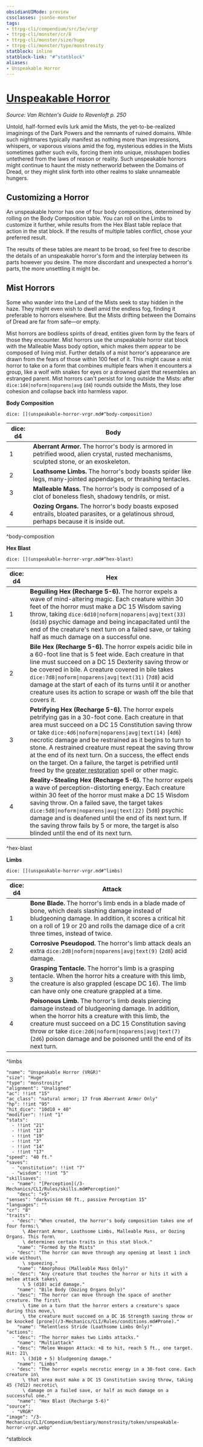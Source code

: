 ```yaml
---
obsidianUIMode: preview
cssclasses: json5e-monster
tags:
- ttrpg-cli/compendium/src/5e/vrgr
- ttrpg-cli/monster/cr/8
- ttrpg-cli/monster/size/huge
- ttrpg-cli/monster/type/monstrosity
statblock: inline
statblock-link: "#^statblock"
aliases:
- Unspeakable Horror
---
```

# [Unspeakable Horror](3-Mechanics\CLI\Compendium\bestiary\monstrosity/unspeakable-horror-vrgr.md)
*Source: Van Richten's Guide to Ravenloft p. 250*  

Untold, half-formed evils lurk amid the Mists, the yet-to-be-realized imaginings of the Dark Powers and the remnants of ruined domains. While such nightmares typically manifest as nothing more than impressions, whispers, or vaporous visions amid the fog, mysterious eddies in the Mists sometimes gather such evils, forcing them into unique, misshapen bodies untethered from the laws of reason or reality. Such unspeakable horrors might continue to haunt the misty netherworld between the Domains of Dread, or they might slink forth into other realms to slake unnameable hungers.

## Customizing a Horror

An unspeakable horror has one of four body compositions, determined by rolling on the Body Composition table. You can roll on the Limbs to customize it further, while results from the Hex Blast table replace that action in the stat block. If the results of multiple tables conflict, chose your preferred result.

The results of these tables are meant to be broad, so feel free to describe the details of an unspeakable horror's form and the interplay between its parts however you desire. The more discordant and unexpected a horror's parts, the more unsettling it might be.

## Mist Horrors

Some who wander into the Land of the Mists seek to stay hidden in the haze. They might even wish to dwell amid the endless fog, finding it preferable to horrors elsewhere. But the Mists drifting between the Domains of Dread are far from safe—or empty.

Mist horrors are bodiless spirits of dread, entities given form by the fears of those they encounter. Mist horrors use the unspeakable horror stat block with the Malleable Mass body option, which makes them appear to be composed of living mist. Further details of a mist horror's appearance are drawn from the fears of those within 100 feet of it. This might cause a mist horror to take on a form that combines multiple fears when it encounters a group, like a wolf with snakes for eyes or a drowned giant that resembles an estranged parent. Mist horrors can't persist for long outside the Mists: after `dice:1d4|noform|noparens|avg` (`d4`) rounds outside the Mists, they lose cohesion and collapse back into harmless vapor.

**Body Composition**

`dice: [](unspeakable-horror-vrgr.md#^body-composition)`

| dice: d4 | Body |
|----------|------|
| 1 | **Aberrant Armor.** The horror's body is armored in petrified wood, alien crystal, rusted mechanisms, sculpted stone, or an exoskeleton. |
| 2 | **Loathsome Limbs.** The horror's body boasts spider like legs, many-jointed appendages, or thrashing tentacles. |
| 3 | **Malleable Mass.** The horror's body is composed of a clot of boneless flesh, shadowy tendrils, or mist. |
| 4 | **Oozing Organs.** The horror's body boasts exposed entrails, bloated parasites, or a gelatinous shroud, perhaps because it is inside out. |
^body-composition

**Hex Blast**

`dice: [](unspeakable-horror-vrgr.md#^hex-blast)`

| dice: d4 | Hex |
|----------|-----|
| 1 | **Beguiling Hex (Recharge 5-6).** The horror expels a wave of mind-altering magic. Each creature within 30 feet of the horror must make a DC 15 Wisdom saving throw, taking `dice:6d10\|noform\|noparens\|avg\|text(33)` (`6d10`) psychic damage and being incapacitated until the end of the creature's next turn on a failed save, or taking half as much damage on a successful one. |
| 2 | **Bile Hex (Recharge 5-6).** The horror expels acidic bile in a 60-foot line that is 5 feet wide. Each creature in that line must succeed on a DC 15 Dexterity saving throw or be covered in bile. A creature covered in bile takes `dice:7d8\|noform\|noparens\|avg\|text(31)` (`7d8`) acid damage at the start of each of its turns until it or another creature uses its action to scrape or wash off the bile that covers it. |
| 3 | **Petrifying Hex (Recharge 5-6).** The horror expels petrifying gas in a 30-foot cone. Each creature in that area must succeed on a DC 15 Constitution saving throw or take `dice:4d6\|noform\|noparens\|avg\|text(14)` (`4d6`) necrotic damage and be restrained as it begins to turn to stone. A restrained creature must repeat the saving throw at the end of its next turn. On a success, the effect ends on the target. On a failure, the target is petrified until freed by the [greater restoration](/3-Mechanics/CLI/Compendium/spells/greater-restoration.md) spell or other magic. |
| 4 | **Reality-Stealing Hex (Recharge 5-6).** The horror expels a wave of perception-distorting energy. Each creature within 30 feet of the horror must make a DC 15 Wisdom saving throw. On a failed save, the target takes `dice:5d8\|noform\|noparens\|avg\|text(22)` (`5d8`) psychic damage and is deafened until the end of its next turn. If the saving throw fails by 5 or more, the target is also blinded until the end of its next turn. |
^hex-blast

**Limbs**

`dice: [](unspeakable-horror-vrgr.md#^limbs)`

| dice: d4 | Attack |
|----------|--------|
| 1 | **Bone Blade.** The horror's limb ends in a blade made of bone, which deals slashing damage instead of bludgeoning damage. In addition, it scores a critical hit on a roll of 19 or 20 and rolls the damage dice of a crit three times, instead of twice. |
| 2 | **Corrosive Pseudopod.** The horror's limb attack deals an extra `dice:2d8\|noform\|noparens\|avg\|text(9)` (`2d8`) acid damage. |
| 3 | **Grasping Tentacle.** The horror's limb is a grasping tentacle. When the horror hits a creature with this limb, the creature is also grappled (escape DC 16). The limb can have only one creature grappled at a time. |
| 4 | **Poisonous Limb.** The horror's limb deals piercing damage instead of bludgeoning damage. In addition, when the horror hits a creature with this limb, the creature must succeed on a DC 15 Constitution saving throw or take `dice:2d6\|noform\|noparens\|avg\|text(7)` (`2d6`) poison damage and be poisoned until the end of its next turn. |
^limbs

```statblock
"name": "Unspeakable Horror (VRGR)"
"size": "Huge"
"type": "monstrosity"
"alignment": "Unaligned"
"ac": !!int "15"
"ac_class": "natural armor; 17 from Aberrant Armor Only"
"hp": !!int "95"
"hit_dice": "10d10 + 40"
"modifier": !!int "1"
"stats":
  - !!int "21"
  - !!int "13"
  - !!int "19"
  - !!int "3"
  - !!int "14"
  - !!int "17"
"speed": "40 ft."
"saves":
  - "constitution": !!int "7"
  - "wisdom": !!int "5"
"skillsaves":
  - "name": "[Perception](/3-Mechanics/CLI/Rules/skills.md#Perception)"
    "desc": "+5"
"senses": "darkvision 60 ft., passive Perception 15"
"languages": ""
"cr": "8"
"traits":
  - "desc": "When created, the horror's body composition takes one of four forms:\
      \ Aberrant Armor, Loathsome Limbs, Malleable Mass, or Oozing Organs. This form\
      \ determines certain traits in this stat block."
    "name": "Formed by the Mists"
  - "desc": "The horror can move through any opening at least 1 inch wide without\
      \ squeezing."
    "name": "Amorphous (Malleable Mass Only)"
  - "desc": "Any creature that touches the horror or hits it with a melee attack takes\
      \ 5 (d10) acid damage."
    "name": "Bile Body (Oozing Organs Only)"
  - "desc": "The horror can move through the space of another creature. The first\
      \ time on a turn that the horror enters a creature's space during this move,\
      \ the creature must succeed on a DC 16 Strength saving throw or be knocked [prone](/3-Mechanics/CLI/Rules/conditions.md#Prone)."
    "name": "Relentless Stride (Loathsome Limbs Only)"
"actions":
  - "desc": "The horror makes two Limbs attacks."
    "name": "Multiattack"
  - "desc": "Melee Weapon Attack: +8 to hit, reach 5 ft., one target. Hit: 21\
      \ (3d10 + 5) bludgeoning damage."
    "name": "Limbs"
  - "desc": "The horror expels necrotic energy in a 30-foot cone. Each creature in\
      \ that area must make a DC 15 Constitution saving throw, taking 45 (7d12) necrotic\
      \ damage on a failed save, or half as much damage on a successful one."
    "name": "Hex Blast (Recharge 5-6)"
"source":
  - "VRGR"
"image": "/3-Mechanics/CLI/Compendium/bestiary/monstrosity/token/unspeakable-horror-vrgr.webp"
```
^statblock